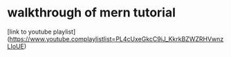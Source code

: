 # walkthrough of mern tutorial
[link to youtube playlist] (https://www.youtube.complaylistlist=PL4cUxeGkcC9iJ_KkrkBZWZRHVwnzLIoUE)
